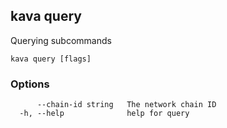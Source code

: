 <!--
title: query
order: 0
-->
## kava query

Querying subcommands

```
kava query [flags]
```

### Options

```
      --chain-id string   The network chain ID
  -h, --help              help for query
```


